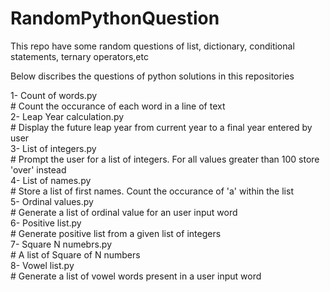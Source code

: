 # RandomPythonQuestion
This repo have some random questions of list, dictionary, conditional statements, ternary operators,etc

Below discribes the questions of python solutions in this repositories

1- Count of words.py <br>
    # Count the occurance of each word in a line of text <br>
2- Leap Year calculation.py <br>
    # Display the future leap year from current year to a final year entered by user <br>
3- List of integers.py <br>
    # Prompt the user for a list of integers. For all values greater than 100 store 'over' instead <br>
4-  List of names.py <br>
    # Store a list of first names. Count the occurance of 'a' within the list <br>
5-  Ordinal values.py <br>
    # Generate a list of ordinal value for an user input word <br>
6-  Positive list.py <br>
    # Generate positive list from a given list of integers <br>
7-  Square N numebrs.py <br>
    # A list of Square of N numbers <br>
8-  Vowel list.py <br>
    # Generate a list of vowel words present in a user input word <br>
